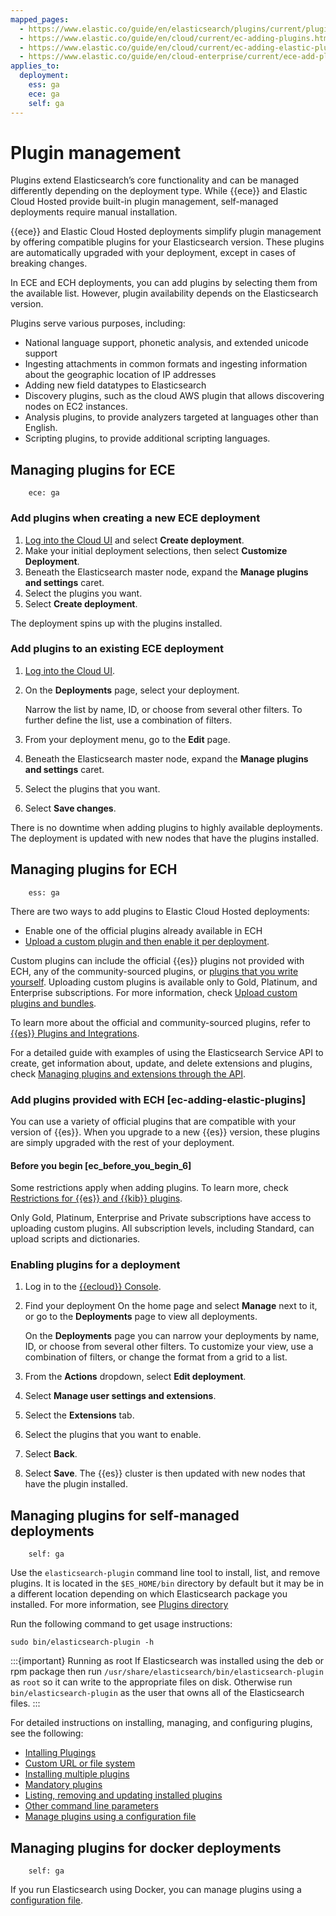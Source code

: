 ```yaml
---
mapped_pages:
  - https://www.elastic.co/guide/en/elasticsearch/plugins/current/plugin-management.html
  - https://www.elastic.co/guide/en/cloud/current/ec-adding-plugins.html
  - https://www.elastic.co/guide/en/cloud/current/ec-adding-elastic-plugins.html
  - https://www.elastic.co/guide/en/cloud-enterprise/current/ece-add-plugins.html
applies_to:
  deployment:
    ess: ga
    ece: ga
    self: ga
---
```


# Plugin management

Plugins extend Elasticsearch’s core functionality and can be managed differently depending on the deployment type. While {{ece}} and Elastic Cloud Hosted provide built-in plugin management, self-managed deployments require manual installation.

{{ece}} and Elastic Cloud Hosted deployments simplify plugin management by offering compatible plugins for your Elasticsearch version. These plugins are automatically upgraded with your deployment, except in cases of breaking changes.

In ECE and ECH deployments, you can add plugins by selecting them from the available list. However, plugin availability depends on the Elasticsearch version.

Plugins serve various purposes, including:

* National language support, phonetic analysis, and extended unicode support
* Ingesting attachments in common formats and ingesting information about the geographic location of IP addresses
* Adding new field datatypes to Elasticsearch
* Discovery plugins, such as the cloud AWS plugin that allows discovering nodes on EC2 instances.
* Analysis plugins, to provide analyzers targeted at languages other than English.
* Scripting plugins, to provide additional scripting languages.

## Managing plugins for ECE
```{applies_to}
    ece: ga
```

### Add plugins when creating a new ECE deployment

1. [Log into the Cloud UI](docs-content://deploy-manage/deploy/cloud-enterprise/log-into-cloud-ui.md) and select **Create deployment**.
2. Make your initial deployment selections, then select **Customize Deployment**.
3. Beneath the Elasticsearch master node, expand the **Manage plugins and settings** caret.
4. Select the plugins you want.
5. Select **Create deployment**.

The deployment spins up with the plugins installed.

### Add plugins to an existing ECE deployment

1. [Log into the Cloud UI](docs-content://deploy-manage/deploy/cloud-enterprise/log-into-cloud-ui.md).
2. On the **Deployments** page, select your deployment.

    Narrow the list by name, ID, or choose from several other filters. To further define the list, use a combination of filters.

3. From your deployment menu, go to the **Edit** page.
4. Beneath the Elasticsearch master node, expand the **Manage plugins and settings** caret.
5. Select the plugins that you want.
6. Select **Save changes**.

There is no downtime when adding plugins to highly available deployments. The deployment is updated with new nodes that have the plugins installed.

## Managing plugins for ECH
```{applies_to}
    ess: ga
```

There are two ways to add plugins to Elastic Cloud Hosted deployments:

* Enable one of the official plugins already available in ECH
* [Upload a custom plugin and then enable it per deployment](./cloud/ec-custom-bundles.md).

Custom plugins can include the official {{es}} plugins not provided with ECH, any of the community-sourced plugins, or [plugins that you write yourself](/extend/index.md). Uploading custom plugins is available only to Gold, Platinum, and Enterprise subscriptions. For more information, check [Upload custom plugins and bundles](./cloud/ec-custom-bundles.md).

To learn more about the official and community-sourced plugins, refer to [{{es}} Plugins and Integrations](index.md).

For a detailed guide with examples of using the Elasticsearch Service API to create, get information about, update, and delete extensions and plugins, check [Managing plugins and extensions through the API](./cloud/ec-plugins-guide.md).

### Add plugins provided with ECH [ec-adding-elastic-plugins]

You can use a variety of official plugins that are compatible with your version of {{es}}. When you upgrade to a new {{es}} version, these plugins are simply upgraded with the rest of your deployment.

#### Before you begin [ec_before_you_begin_6]

Some restrictions apply when adding plugins. To learn more, check [Restrictions for {{es}} and {{kib}} plugins](cloud://release-notes/cloud-hosted/known-issues.md#ec-restrictions-plugins).

Only Gold, Platinum, Enterprise and Private subscriptions have access to uploading custom plugins. All subscription levels, including Standard, can upload scripts and dictionaries.

### Enabling plugins for a deployment

1. Log in to the [{{ecloud}} Console](https://cloud.elastic.co?page=docs&placement=docs-body).
2. Find your deployment On the home page and select **Manage** next to it, or go to the **Deployments** page to view all deployments.

    On the **Deployments** page you can narrow your deployments by name, ID, or choose from several other filters. To customize your view, use a combination of filters, or change the format from a grid to a list.

3. From the **Actions** dropdown, select **Edit deployment**.
4. Select **Manage user settings and extensions**.
5. Select the **Extensions** tab.
6. Select the plugins that you want to enable.
7. Select **Back**.
8. Select **Save**. The {{es}} cluster is then updated with new nodes that have the plugin installed.

## Managing plugins for self-managed deployments
```{applies_to}
    self: ga
```
Use the `elasticsearch-plugin` command line tool to install, list, and remove plugins. It is located in the `$ES_HOME/bin` directory by default but it may be in a different location depending on which Elasticsearch package you installed. For more information, see [Plugins directory](_plugins_directory.md)

Run the following command to get usage instructions:

``` 
sudo bin/elasticsearch-plugin -h
```

:::{important} Running as root
If Elasticsearch was installed using the deb or rpm package then run `/usr/share/elasticsearch/bin/elasticsearch-plugin` as `root` so it can write to the appropriate files on disk. Otherwise run `bin/elasticsearch-plugin` as the user that owns all of the Elasticsearch files.
:::

For detailed instructions on installing, managing, and configuring plugins, see the following:

* [Intalling Plugings](./installation.md)
* [Custom URL or file system](./plugin-management-custom-url.md)
* [Installing multiple plugins](./installing-multiple-plugins.md)
* [Mandatory plugins](./mandatory-plugins.md)
* [Listing, removing and updating installed plugins](./listing-removing-updating.md)
* [Other command line parameters](./_other_command_line_parameters.md)
* [Manage plugins using a configuration file](./manage-plugins-using-configuration-file.md)

## Managing plugins for docker deployments
```{applies_to}
    self: ga
```
If you run Elasticsearch using Docker, you can manage plugins using a [configuration file](manage-plugins-using-configuration-file.md).





